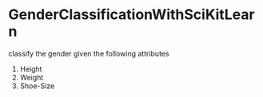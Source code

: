 # GenderClassificationWithSciKitLearn
classify the gender given the following attributes
1) Height
2) Weight
3) Shoe-Size
